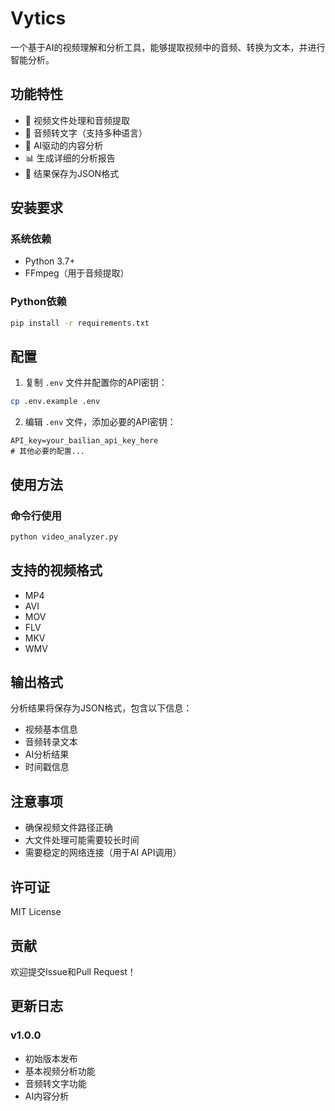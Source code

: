 # Vytics

一个基于AI的视频理解和分析工具，能够提取视频中的音频、转换为文本，并进行智能分析。

## 功能特性

- 🎥 视频文件处理和音频提取
- 🎵 音频转文字（支持多种语言）
- 🤖 AI驱动的内容分析
- 📊 生成详细的分析报告
- 💾 结果保存为JSON格式

## 安装要求

### 系统依赖
- Python 3.7+
- FFmpeg（用于音频提取）

### Python依赖
```bash
pip install -r requirements.txt
```

## 配置

1. 复制 `.env` 文件并配置你的API密钥：
```bash
cp .env.example .env
```

2. 编辑 `.env` 文件，添加必要的API密钥：
```
API_key=your_bailian_api_key_here
# 其他必要的配置...
```

## 使用方法

### 命令行使用

```bash
python video_analyzer.py
```

## 支持的视频格式

- MP4
- AVI
- MOV
- FLV
- MKV
- WMV

## 输出格式

分析结果将保存为JSON格式，包含以下信息：
- 视频基本信息
- 音频转录文本
- AI分析结果
- 时间戳信息

## 注意事项

- 确保视频文件路径正确
- 大文件处理可能需要较长时间
- 需要稳定的网络连接（用于AI API调用）

## 许可证

MIT License

## 贡献

欢迎提交Issue和Pull Request！

## 更新日志

### v1.0.0
- 初始版本发布
- 基本视频分析功能
- 音频转文字功能
- AI内容分析